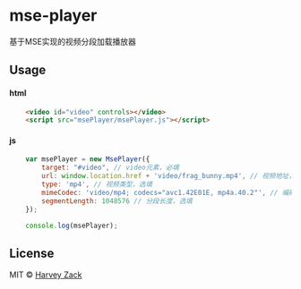 # mse-player
基于MSE实现的视频分段加载播放器

## Usage

#### html
```html
    <video id="video" controls></video>
    <script src="msePlayer/msePlayer.js"></script>
```

#### js
```js
    var msePlayer = new MsePlayer({
        target: "#video", // video元素，必填
        url: window.location.href + 'video/frag_bunny.mp4', // 视频地址，必填
        type: 'mp4', // 视频类型，选填
        mimeCodec: 'video/mp4; codecs="avc1.42E01E, mp4a.40.2"', // 编码解码器，选填
        segmentLength: 1048576 // 分段长度，选填
    });

    console.log(msePlayer);
```

## License

MIT © [Harvey Zack](https://www.zhw-island.com/)